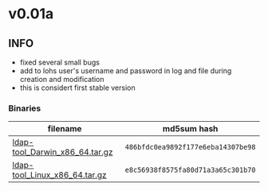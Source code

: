# v0.01a

## INFO
- fixed several small bugs
- add to lohs user's username and password in log and file during creation and modification
- this is considert first stable version

### Binaries

filename | md5sum hash
-------- | -----------
[ldap-tool_Darwin_x86_64.tar.gz](https://github.com/badassops/ldap-tool-go/releases/download/v0.0.1a/ldap-tool_Darwin_x86_64.tar.gz) | `486bfdc0ea9892f177e6eba14307be98`
[ldap-tool_Linux_x86_64.tar.gz](https://github.com/badassops/ldap-tool-go/releases/download/v0.0.1a/ldap-tool_Linux_x86_64.tar.gz) | `e8c56938f8575fa80d71a3a65c301b70`
